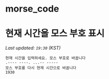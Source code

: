 # morse_code
# 현재 시간을 모스 부호 표시
<!-- MORSE_TIME_START -->
_Last updated: `19:30` (KST)_

```
현재 시간을 입력하세요. 모스 부호로 바꿉니다
.---- ----. ...-- -----
모스 부호를 다시 현재 시간으로 바꿉니다
1930
```
<!-- MORSE_TIME_END -->
